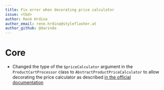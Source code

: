 ```yaml
---
title: Fix error when decorating price calculator
issue: <tbd>
author: René Hrdina
author_email: rene.hrdina@styleflasher.at
author_github: @darinda
---
```

# Core
* Changed the type of the `$priceCalculator` argument in the `ProductCartProcessor` class to 
  `AbstractProductPriceCalculator` to allow decorating the price calculator as described
   [in the official documentation](https://developer.shopware.com/docs/guides/plugins/plugins/checkout/cart/customize-price-calculation#decorating-the-calculator)
